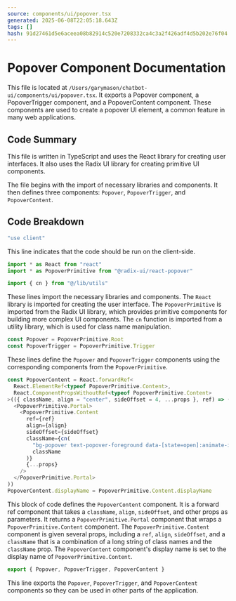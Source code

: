 ```yaml
---
source: components/ui/popover.tsx
generated: 2025-06-08T22:05:18.643Z
tags: []
hash: 91d27461d5e6aceea08b82914c520e7208332ca4c3a2f426adf4d5b202e76f04
---
```


# Popover Component Documentation

This file is located at `/Users/garymason/chatbot-ui/components/ui/popover.tsx`. It exports a Popover component, a PopoverTrigger component, and a PopoverContent component. These components are used to create a popover UI element, a common feature in many web applications.

## Code Summary

This file is written in TypeScript and uses the React library for creating user interfaces. It also uses the Radix UI library for creating primitive UI components.

The file begins with the import of necessary libraries and components. It then defines three components: `Popover`, `PopoverTrigger`, and `PopoverContent`.

## Code Breakdown

```ts
"use client"
```
This line indicates that the code should be run on the client-side.

```ts
import * as React from "react"
import * as PopoverPrimitive from "@radix-ui/react-popover"

import { cn } from "@/lib/utils"
```
These lines import the necessary libraries and components. The `React` library is imported for creating the user interface. The `PopoverPrimitive` is imported from the Radix UI library, which provides primitive components for building more complex UI components. The `cn` function is imported from a utility library, which is used for class name manipulation.

```ts
const Popover = PopoverPrimitive.Root
const PopoverTrigger = PopoverPrimitive.Trigger
```
These lines define the `Popover` and `PopoverTrigger` components using the corresponding components from the `PopoverPrimitive`.

```ts
const PopoverContent = React.forwardRef<
  React.ElementRef<typeof PopoverPrimitive.Content>,
  React.ComponentPropsWithoutRef<typeof PopoverPrimitive.Content>
>(({ className, align = "center", sideOffset = 4, ...props }, ref) => (
  <PopoverPrimitive.Portal>
    <PopoverPrimitive.Content
      ref={ref}
      align={align}
      sideOffset={sideOffset}
      className={cn(
        "bg-popover text-popover-foreground data-[state=open]:animate-in data-[state=closed]:animate-out data-[state=closed]:fade-out-0 data-[state=open]:fade-in-0 data-[state=closed]:zoom-out-95 data-[state=open]:zoom-in-95 data-[side=bottom]:slide-in-from-top-2 data-[side=left]:slide-in-from-right-2 data-[side=right]:slide-in-from-left-2 data-[side=top]:slide-in-from-bottom-2 z-50 w-72 rounded-md border p-4 shadow-md outline-none",
        className
      )}
      {...props}
    />
  </PopoverPrimitive.Portal>
))
PopoverContent.displayName = PopoverPrimitive.Content.displayName
```
This block of code defines the `PopoverContent` component. It is a forward ref component that takes a `className`, `align`, `sideOffset`, and other props as parameters. It returns a `PopoverPrimitive.Portal` component that wraps a `PopoverPrimitive.Content` component. The `PopoverPrimitive.Content` component is given several props, including a `ref`, `align`, `sideOffset`, and a `className` that is a combination of a long string of class names and the `className` prop. The `PopoverContent` component's display name is set to the display name of `PopoverPrimitive.Content`.

```ts
export { Popover, PopoverTrigger, PopoverContent }
```
This line exports the `Popover`, `PopoverTrigger`, and `PopoverContent` components so they can be used in other parts of the application.